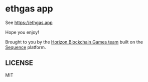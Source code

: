 ethgas app
==========

See https://ethgas.app

Hope you enjoy!

Brought to you by the [Horizon Blockchain Games team](https://horizon.io) built
on the [Sequence](https://github.com/0xsequence) platform.

## LICENSE

MIT
